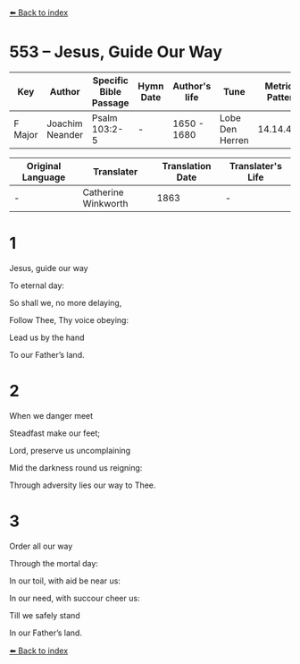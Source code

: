 [⬅️ Back to index](../README.md)

# 553 – Jesus, Guide Our Way

Key | Author   | Specific Bible Passage     |Hymn Date |Author's life |Tune |Metrical Pattern   |Composer/Source                                                                                        
-- | --------- | ---------------------------|----------|--------------|-----|-------------------|-------------   
F Major  | Joachim Neander      | Psalm 103:2-5 | -  | 1650 - 1680 | Lobe Den Herren | 14.14.4.7.8 | Chorale Book for England, 1863 

Original Language | Translater | Translation Date   | Translater's Life     
----------------- | --------- | --------------------|-------------   
\-  | Catherine Winkworth      | 1863 | -  | 1827 - 1878 



# 1

Jesus, guide our way

To eternal day:

So shall we, no more delaying,

Follow Thee, Thy voice obeying:

Lead us by the hand

To our Father’s land.



# 2

When we danger meet

Steadfast make our feet;

Lord, preserve us uncomplaining

Mid the darkness round us reigning:

Through adversity lies our way to Thee.



# 3

Order all our way

Through the mortal day:

In our toil, with aid be near us:

In our need, with succour cheer us:

Till we safely stand

In our Father’s land.

[⬅️ Back to index](../README.md)
